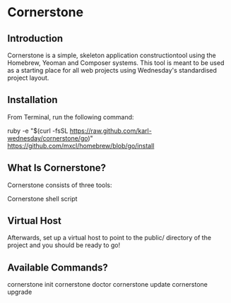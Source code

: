 Cornerstone
=======================

Introduction
------------
Cornerstone is a simple, skeleton application constructiontool using the Homebrew, Yeoman and Composer systems.
This tool is meant to be used as a starting place for all web projects using Wednesday's standardised project layout.


Installation
------------

From Terminal, run the following command:

ruby -e "$(curl -fsSL https://raw.github.com/karl-wednesday/cornerstone/go)"
https://github.com/mxcl/homebrew/blob/go/install

What Is Cornerstone?
------------
Cornerstone consists of three tools:

Cornerstone shell script


Virtual Host
------------
Afterwards, set up a virtual host to point to the public/ directory of the project and you should be ready to go!


Available Commands?
------------
cornerstone init <generator>
cornerstone doctor
cornerstone update
cornerstone upgrade